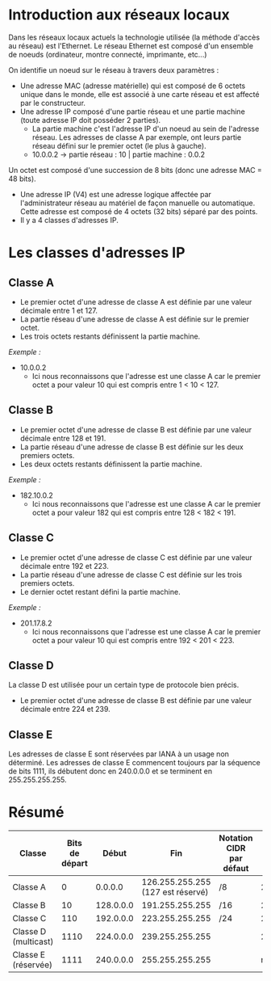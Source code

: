 # Introduction aux réseaux locaux

Dans les réseaux locaux actuels la technologie utilisée (la méthode d'accès au réseau) est l'Ethernet. Le réseau Ethernet est composé d'un ensemble de noeuds (ordinateur, montre connecté, imprimante, etc...)

On identifie un noeud sur le réseau à travers deux paramètres :
* Une adresse MAC (adresse matérielle) qui est composé de 6 octets unique dans le monde, elle est associé à une carte réseau et est affecté par le constructeur.
* Une adresse IP composé d'une partie réseau et une partie machine (toute adresse IP doit posséder 2 parties).
  * La partie machine c'est l'adresse IP d'un noeud au sein de l'adresse réseau. Les adresses de classe A par exemple, ont leurs partie réseau défini sur le premier octet (le plus à gauche).
  * 10.0.0.2 -> partie réseau : 10    |    partie machine : 0.0.2

Un octet est composé d'une succession de 8 bits (donc une adresse MAC = 48 bits).

* Une adresse IP (V4) est une adresse logique affectée par l'administrateur réseau au matériel de façon manuelle ou automatique. Cette adresse est composé de 4 octets (32 bits) séparé par des points.
* Il y a 4 classes d'adresses IP.

# Les classes d'adresses IP

## Classe A

* Le premier octet d'une adresse de classe A est définie par une valeur décimale entre 1 et 127.
* La partie réseau d'une adresse de classe A est définie sur le premier octet.
* Les trois octets restants définissent la partie machine.

_Exemple :_
* 10.0.0.2
  * Ici nous reconnaissons que l'adresse est une classe A car le premier octet a pour valeur 10 qui est compris entre 1 < 10 < 127.


## Classe B

* Le premier octet d'une adresse de classe B est définie par une valeur décimale entre 128 et 191.
* La partie réseau d'une adresse de classe B est définie sur les deux premiers octets.
* Les deux octets restants définissent la partie machine.

_Exemple :_
* 182.10.0.2
  * Ici nous reconnaissons que l'adresse est une classe A car le premier octet a pour valeur 182 qui est compris entre 128 < 182 < 191.
  
  
## Classe C

* Le premier octet d'une adresse de classe C est définie par une valeur décimale entre 192 et 223.
* La partie réseau d'une adresse de classe C est définie sur les trois premiers octets.
* Le dernier octet restant défini la partie machine.

_Exemple :_
* 201.17.8.2
  * Ici nous reconnaissons que l'adresse est une classe A car le premier octet a pour valeur 10 qui est compris entre 192 < 201 < 223.
  
  
## Classe D
La classe D est utilisée pour un certain type de protocole bien précis.

* Le premier octet d'une adresse de classe B est définie par une valeur décimale entre 224 et 239.


## Classe E
Les adresses de classe E sont réservées par IANA à un usage non déterminé. Les adresses de classe E commencent toujours par la séquence de bits 1111, ils débutent donc en 240.0.0.0 et se terminent en 255.255.255.255.


# Résumé

Classe | Bits de départ | Début | Fin | Notation CIDR par défaut | Masque de sous-réseau par défaut
---|---|---|---|---|---
Classe A | 0 | 0.0.0.0 | 126.255.255.255 (127 est réservé) | /8 | 255.0.0.0
Classe B | 10 | 128.0.0.0 | 191.255.255.255 | /16 | 255.255.0.0
Classe C | 110 | 192.0.0.0 | 223.255.255.255 | /24 | 255.255.255.0
Classe D (multicast) | 1110 | 224.0.0.0 | 239.255.255.255 |  | 255.255.255.255
Classe E (réservée) | 1111 | 240.0.0.0 | 255.255.255.255 |  | non défini 
